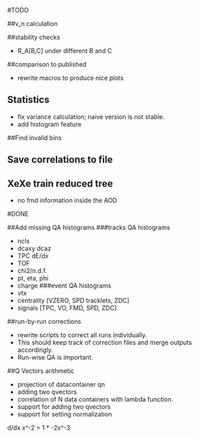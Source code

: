 
#TODO


##v_n calculation


##stability checks
* R_A[B,C] under different B and C

##comparison to published
* rewrite macros to produce nice plots

## Statistics
* fix variance calculation; naive version is not stable.
* add histogram feature

##Find invalid bins

## Save correlations to file

## XeXe train reduced tree
* no fmd information inside the AOD

#DONE

##Add missing QA histograms
###tracks QA histograms
* ncls
* dcaxy dcaz
* TPC dE/dx
* TOF
* chi2/n.d.f.
* pt, eta, phi
* charge
###event QA histograms
* vtx
* centrality [VZERO, SPD tracklets, ZDC]
* signals [TPC, VO, FMD, SPD, ZDC]

##run-by-run corrections
* rewrite scripts to correct all runs individually.
* This should keep track of correction files and merge outputs accordingly.
* Run-wise QA is important.

##Q Vectors arithmetic
* projection of datacontainer qn
* adding two qvectors
* correlation of N data containers with lambda function.
* support for adding two qvectors  
* support for setting normalization  

d/dx x^-2 = 1 * -2x^-3